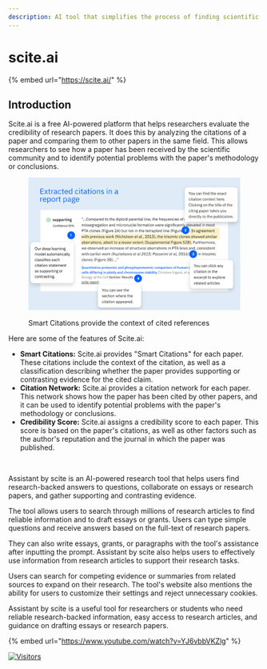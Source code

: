```yaml
---
description: AI tool that simplifies the process of finding scientific articles
---
```


# scite.ai

{% embed url="https://scite.ai/" %}

## Introduction

Scite.ai is a free AI-powered platform that helps researchers evaluate the credibility of research papers. It does this by analyzing the citations of a paper and comparing them to other papers in the same field. This allows researchers to see how a paper has been received by the scientific community and to identify potential problems with the paper's methodology or conclusions.

<figure><img src="../../.gitbook/assets/image.png" alt="" width="563"><figcaption><p>Smart Citations provide the context of cited references</p></figcaption></figure>

Here are some of the features of Scite.ai:

* **Smart Citations:** Scite.ai provides "Smart Citations" for each paper. These citations include the context of the citation, as well as a classification describing whether the paper provides supporting or contrasting evidence for the cited claim.
* **Citation Network:** Scite.ai provides a citation network for each paper. This network shows how the paper has been cited by other papers, and it can be used to identify potential problems with the paper's methodology or conclusions.
* **Credibility Score:** Scite.ai assigns a credibility score to each paper. This score is based on the paper's citations, as well as other factors such as the author's reputation and the journal in which the paper was published.

<figure><img src="https://substackcdn.com/image/fetch/f_auto,q_auto:good,fl_progressive:steep/https%3A%2F%2Fsubstack-post-media.s3.amazonaws.com%2Fpublic%2Fimages%2F219345a5-2d24-420f-9efe-d54ee940a6cc_1280x1127.jpeg" alt="" width="563"><figcaption></figcaption></figure>

Assistant by scite is an AI-powered research tool that helps users find research-backed answers to questions, collaborate on essays or research papers, and gather supporting and contrasting evidence.

The tool allows users to search through millions of research articles to find reliable information and to draft essays or grants. Users can type simple questions and receive answers based on the full-text of research papers.

They can also write essays, grants, or paragraphs with the tool's assistance after inputting the prompt. Assistant by scite also helps users to effectively use information from research articles to support their research tasks.

Users can search for competing evidence or summaries from related sources to expand on their research. The tool's website also mentions the ability for users to customize their settings and reject unnecessary cookies.

Assistant by scite is a useful tool for researchers or students who need reliable research-backed information, easy access to research articles, and guidance on drafting essays or research papers.

{% embed url="https://www.youtube.com/watch?v=YJ6vbbVKZlg" %}

[![Visitors](https://api.visitorbadge.io/api/visitors?path=https%3A%2F%2Fgithub.com%2Fdrshahizan\&labelColor=%23697689\&countColor=%23555555\&style=plastic)](https://visitorbadge.io/status?path=https%3A%2F%2Fgithub.com%2Fdrshahizan)
